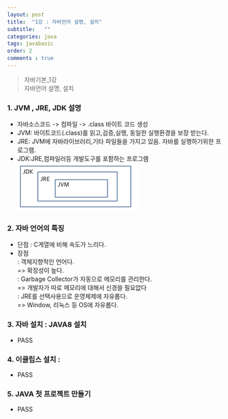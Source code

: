 ```yaml
---
layout: post 
title:  "1강 : 자바언어 설명, 설치"
subtitle:   ""
categories: java
tags: javabasic
order: 2
comments : true
---
```

> 자바기본_1강<br>
> 자바언어 설명, 설치

### 1. JVM , JRE, JDK 설명
 - 자바소스코드 -> 컴파일 -> .class 바이트 코드 생성        
 - JVM: 바이트코드(.class)를 읽고,검증,실행, 동일한 실행환경을 보장 받는다.
 - JRE: JVM에 자바라이브러리,기타 파일들을 가지고 있음. 자바를 실행하기위한 프로그램.
 - JDK:JRE,컴파일러등 개발도구를 포함하는 프로그램    
   ![jdktojvm](../../assets/img/jdktojvm.png)


### 2. 자바 언어의 특징
 - 단점 : C계열에 비해 속도가 느리다.
 - 장점     
    : 객체지향적인 언어다.        
        => 확장성이 높다.  
    : Garbage Collector가 자동으로 메모리를 관리한다.    
        => 개발자가 따로 메모리에 대해서 신경쓸 필요없다    
    : JRE를 선택사용으로 운영체제에 자유롭다.   
        => Window, 리눅스 등 OS에 자유롭다.
   
### 3. 자바 설치 : JAVA8 설치
 - PASS

### 4. 이클립스 설치 :
 - PASS

### 5. JAVA 첫 프로젝트 만들기
 - PASS

